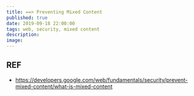 ```yaml
---
title: ==> Preventing Mixed Content 
published: true
date: 2019-09-18 22:00:00
tags: web, security, mixed content
description:
image:
---
```


## REF

- https://developers.google.com/web/fundamentals/security/prevent-mixed-content/what-is-mixed-content
